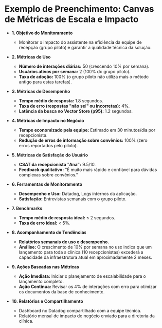 # Exemplo de Preenchimento: Canvas de Métricas de Escala e Impacto

- **1. Objetivo do Monitoramento**

    - Monitorar o impacto do assistente na eficiência da equipe de recepção (grupo piloto) e garantir a qualidade técnica da solução.

- **2. Métricas de Uso**

    - **Número de interações diárias:** 50 (crescendo 10% por semana).
    - **Usuários ativos por semana:** 2 (100% do grupo piloto).
    - **Taxa de adoção:** 100% (o grupo piloto não utiliza mais o método antigo para estas tarefas).

- **3. Métricas de Desempenho**

    - **Tempo médio de resposta:** 1.8 segundos.
    - **Taxa de erro (respostas "não sei" ou incorretas):** 4%.
    - **Latência da busca no Vector Store (p95):** 1.2 segundos.

- **4. Métricas de Impacto no Negócio**

    - **Tempo economizado pela equipe:** Estimado em 30 minutos/dia por recepcionista.
    - **Redução de erros de informação sobre convênios:** 100% (zero erros reportados pelo piloto).

- **5. Métricas de Satisfação do Usuário**

    - **CSAT da recepcionista "Ana":** 9.5/10.
    - **Feedback qualitativo:** "É muito mais rápido e confiável para dúvidas complexas sobre convênios."

- **6. Ferramentas de Monitoramento**

    - **Desempenho e Uso:** Datadog, Logs internos da aplicação.
    - **Satisfação:** Entrevistas semanais com o grupo piloto.

- **7. Benchmarks**

    - **Tempo médio de resposta ideal:** ≤ 2 segundos.
    - **Taxa de erro ideal:** < 5%.

- **8. Acompanhamento de Tendências**

    - **Relatórios semanais de uso e desempenho.**
    - **Análise:** O crescimento de 10% por semana no uso indica que um lançamento para toda a clínica (10 recepcionistas) excederá a capacidade da infraestrutura atual em aproximadamente 2 meses.

- **9. Ações Baseadas nas Métricas**

    - **Ação Imediata:** Iniciar o planejamento de escalabilidade para o lançamento completo.
    - **Ação Contínua:** Revisar os 4% de interações com erro para otimizar os documentos da base de conhecimento.

- **10. Relatórios e Compartilhamento**

    - Dashboard no Datadog compartilhado com a equipe técnica.
    - Relatório mensal de impacto de negócio enviado para a diretoria da clínica.
